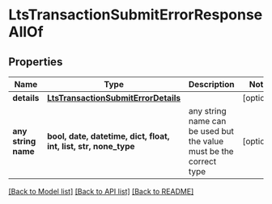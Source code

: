 # LtsTransactionSubmitErrorResponseAllOf


## Properties
Name | Type | Description | Notes
------------ | ------------- | ------------- | -------------
**details** | [**LtsTransactionSubmitErrorDetails**](LtsTransactionSubmitErrorDetails.md) |  | [optional] 
**any string name** | **bool, date, datetime, dict, float, int, list, str, none_type** | any string name can be used but the value must be the correct type | [optional]

[[Back to Model list]](../README.md#documentation-for-models) [[Back to API list]](../README.md#documentation-for-api-endpoints) [[Back to README]](../README.md)


